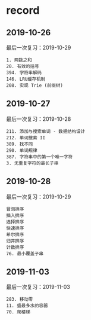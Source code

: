 # record

## 2019-10-26

最后一次复习：2019-10-29

```
1. 两数之和
20. 有效的括号
394. 字符串解码
146. LRU缓存机制
208. 实现 Trie (前缀树)
```

## 2019-10-27

最后一次复习：2019-10-28

```
211. 添加与搜索单词 - 数据结构设计
212. 单词搜索 II
389. 找不同
290. 单词规律
387. 字符串中的第一个唯一字符
3. 无重复字符的最长子串
```

## 2019-10-28

最后一次复习：2019-10-29

```
冒泡排序
插入排序
选择排序
快速排序
希尔排序
归并排序
计数排序
76. 最小覆盖子串
```

## 2019-11-03

最后一次复习：2019-11-03

```
283. 移动零
11. 盛最多水的容器
70. 爬楼梯
```

